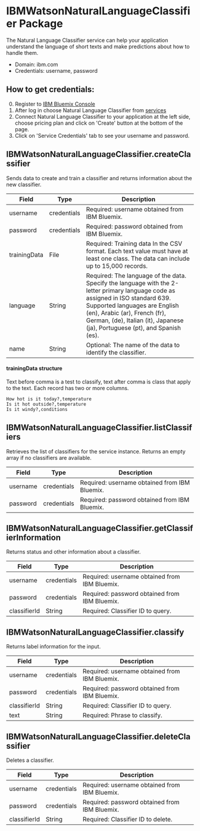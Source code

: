 # IBMWatsonNaturalLanguageClassifier Package
The Natural Language Classifier service can help your application understand the language of short texts and make predictions about how to handle them.
* Domain: ibm.com
* Credentials: username, password

## How to get credentials: 
0. Register to [IBM Bluemix Console](https://console.ng.bluemix.net/registration/) 
1. After log in choose Natural Language Classifier from [services](https://console.ng.bluemix.net/catalog/?category=watson)
2. Connect Natural Language Classifier to your application at the left side, choose pricing plan and click on 'Create' button at the bottom of the page.
3. Click on 'Service Credentials' tab to see your username and password.

## IBMWatsonNaturalLanguageClassifier.createClassifier
Sends data to create and train a classifier and returns information about the new classifier.

| Field       | Type       | Description
|-------------|------------|----------
| username    | credentials| Required: username obtained from IBM Bluemix.
| password    | credentials| Required: password obtained from IBM Bluemix.
| trainingData| File       | Required: Training data In the CSV format. Each text value must have at least one class. The data can include up to 15,000 records.
| language    | String     | Required: The language of the data. Specify the language with the 2-letter primary language code as assigned in ISO standard 639. Supported languages are English (en), Arabic (ar), French (fr), German, (de), Italian (it), Japanese (ja), Portuguese (pt), and Spanish (es).
| name        | String     | Optional: The name of the data to identify the classifier.

#### trainingData structure
Text before comma is a test to classify, text after comma is class that apply to the text. Each record has two or more columns.
```
How hot is it today?,temperature
Is it hot outside?,temperature
Is it windy?,conditions
```

## IBMWatsonNaturalLanguageClassifier.listClassifiers
Retrieves the list of classifiers for the service instance. Returns an empty array if no classifiers are available.

| Field   | Type       | Description
|---------|------------|----------
| username| credentials| Required: username obtained from IBM Bluemix.
| password| credentials| Required: password obtained from IBM Bluemix.


## IBMWatsonNaturalLanguageClassifier.getClassifierInformation
Returns status and other information about a classifier.

| Field       | Type       | Description
|-------------|------------|----------
| username    | credentials| Required: username obtained from IBM Bluemix.
| password    | credentials| Required: password obtained from IBM Bluemix.
| classifierId| String     | Required: Classifier ID to query.


## IBMWatsonNaturalLanguageClassifier.classify
Returns label information for the input.

| Field       | Type       | Description
|-------------|------------|----------
| username    | credentials| Required: username obtained from IBM Bluemix.
| password    | credentials| Required: password obtained from IBM Bluemix.
| classifierId| String     | Required: Classifier ID to query.
| text        | String     | Required: Phrase to classify.


## IBMWatsonNaturalLanguageClassifier.deleteClassifier
Deletes a classifier.

| Field       | Type       | Description
|-------------|------------|----------
| username    | credentials| Required: username obtained from IBM Bluemix.
| password    | credentials| Required: password obtained from IBM Bluemix.
| classifierId| String     | Required: Classifier ID to delete.

